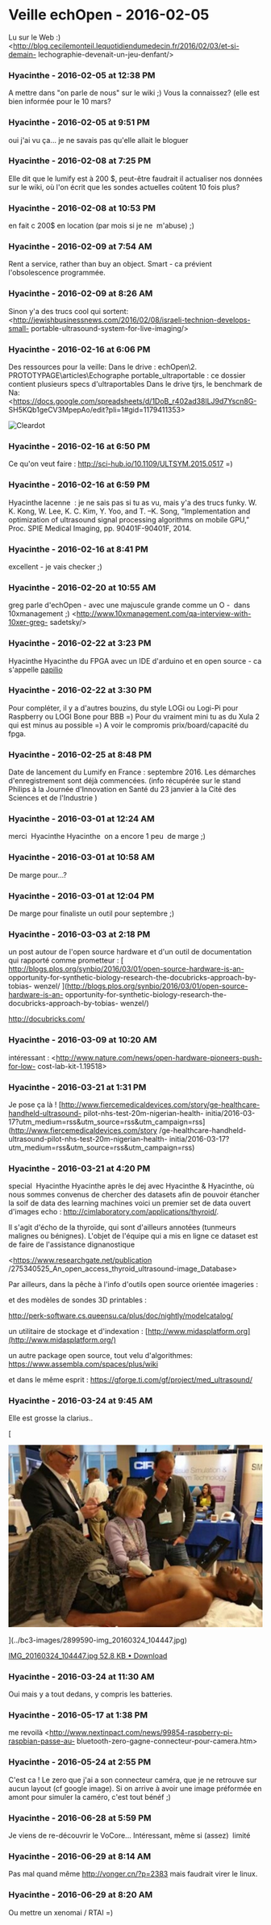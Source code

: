 # Veille echOpen  - 2016-02-05

Lu sur le Web :)   <http://blog.cecilemonteil.lequotidiendumedecin.fr/2016/02/03/et-si-demain- lechographie-devenait-un-jeu-denfant/>

### **Hyacinthe** - 2016-02-05 at 12:38 PM

A mettre dans "on parle de nous" sur le wiki ;) Vous la connaissez? (elle est bien informée pour le 10 mars?

### **Hyacinthe** - 2016-02-05 at 9:51 PM

oui j'ai vu ça... je ne savais pas qu'elle allait le bloguer

### **Hyacinthe** - 2016-02-08 at 7:25 PM

Elle dit que le lumify est à 200 $, peut-être faudrait il actualiser nos données sur le wiki, où l'on écrit que les sondes actuelles coûtent 10 fois plus?

### **Hyacinthe** - 2016-02-08 at 10:53 PM

en fait c 200$ en location (par mois si je ne  m'abuse) ;)

### **Hyacinthe** - 2016-02-09 at 7:54 AM

Rent a service, rather than buy an object. Smart - ca prévient l'obsolescence programmée.

### **Hyacinthe** - 2016-02-09 at 8:26 AM

Sinon y'a des trucs cool qui sortent:   <http://jewishbusinessnews.com/2016/02/08/israeli-technion-develops-small- portable-ultrasound-system-for-live-imaging/>

### **Hyacinthe** - 2016-02-16 at 6:06 PM

Des ressources pour la veille:  Dans le drive : echOpen\2. PROTOTYPAGE\articles\Echographe portable_ultraportable : ce dossier contient plusieurs specs d'ultraportables  Dans le drive tjrs, le benchmark de Na: <https://docs.google.com/spreadsheets/d/1DoB_r402ad38lLJ9d7Yscn8G- SH5KQb1geCV3MpepAo/edit?pli=1#gid=1179411353>

![Cleardot](https://ssl.gstatic.com/ui/v1/icons/mail/images/cleardot.gif)

### **Hyacinthe** - 2016-02-16 at 6:50 PM

Ce qu'on veut faire :  <http://sci-hub.io/10.1109/ULTSYM.2015.0517>   =)

### **Hyacinthe** - 2016-02-16 at 6:59 PM

Hyacinthe lacenne  : je ne sais pas si tu as vu, mais y'a des trucs funky. W. K. Kong, W. Lee, K. C. Kim, Y. Yoo, and T. –K. Song, “Implementation and optimization of ultrasound signal processing algorithms on mobile GPU,” Proc. SPIE Medical Imaging, pp. 90401F-90401F, 2014.

### **Hyacinthe** - 2016-02-16 at 8:41 PM

excellent - je vais checker ;)

### **Hyacinthe** - 2016-02-20 at 10:55 AM

greg parle d'echOpen - avec une majuscule grande comme un O -  dans 10xmanagement ;) <http://www.10xmanagement.com/qa-interview-with-10xer-greg- sadetsky/>

### **Hyacinthe** - 2016-02-22 at 3:23 PM

Hyacinthe Hyacinthe   du FPGA avec un IDE d'arduino et en open source - ca s'appelle [papilio](http://papilio.cc/)

### **Hyacinthe** - 2016-02-22 at 3:30 PM

Pour compléter, il y a d'autres bouzins, du style LOGi ou Logi-Pi pour Raspberry ou LOGI Bone pour BBB =)   Pour du vraiment mini tu as du Xula 2 qui est minus au possible =)   A voir le compromis prix/board/capacité du fpga.

### **Hyacinthe** - 2016-02-25 at 8:48 PM

Date de lancement du Lumify en France : septembre 2016.  Les démarches d'enregistrement sont déjà commencées.  (info récupérée sur le stand Philips à la Journée d'Innovation en Santé du 23 janvier à la Cité des Sciences et de l'Industrie )

### **Hyacinthe** - 2016-03-01 at 12:24 AM

merci  Hyacinthe Hyacinthe  on a encore 1 peu  de marge ;)

### **Hyacinthe** - 2016-03-01 at 10:58 AM

De marge pour...?

### **Hyacinthe** - 2016-03-01 at 12:04 PM

De marge pour finaliste un outil pour septembre ;)

### **Hyacinthe** - 2016-03-03 at 2:18 PM

un post autour de l'open source hardware et d'un outil de documentation qui rapporté comme prometteur :   [ http://blogs.plos.org/synbio/2016/03/01/open-source-hardware-is-an- opportunity-for-synthetic-biology-research-the-docubricks-approach-by-tobias- wenzel/ ](http://blogs.plos.org/synbio/2016/03/01/open-source-hardware-is-an- opportunity-for-synthetic-biology-research-the-docubricks-approach-by-tobias- wenzel/) 

[ http://docubricks.com/ ](http://docubricks.com/)

### **Hyacinthe** - 2016-03-09 at 10:20 AM

intéressant : <http://www.nature.com/news/open-hardware-pioneers-push-for-low- cost-lab-kit-1.19518>

### **Hyacinthe** - 2016-03-21 at 1:31 PM

Je pose ça là !   [http://www.fiercemedicaldevices.com/story/ge-healthcare-handheld-ultrasound- pilot-nhs-test-20m-nigerian-health- initia/2016-03-17?utm_medium=rss&amp;utm_source=rss&amp;utm_campaign=rss](http://www.fiercemedicaldevices.com/story /ge-healthcare-handheld-ultrasound-pilot-nhs-test-20m-nigerian-health- initia/2016-03-17?utm_medium=rss&utm_source=rss&utm_campaign=rss)

### **Hyacinthe** - 2016-03-21 at 4:20 PM

special  Hyacinthe Hyacinthe   après le dej avec Hyacinthe &amp; Hyacinthe, où nous sommes convenus de chercher des datasets afin de pouvoir étancher la soif de data des learning machines   voici un premier set de data ouvert d'images echo : <http://cimlaboratory.com/applications/thyroid/>.

 

Il s'agit d'écho de la thyroïde, qui sont d'ailleurs annotées (tunmeurs malignes ou bénignes). L'objet de l'équipe qui a mis en ligne ce dataset est de faire de l'assistance dignanostique

 

<https://www.researchgate.net/publication /275340525_An_open_access_thyroid_ultrasound-image_Database>

 

Par ailleurs, dans la pêche à l'info d'outils open source orientée imageries :

  et des modèles de sondes 3D printables :

<http://perk-software.cs.queensu.ca/plus/doc/nightly/modelcatalog/>

un utilitaire de stockage et d'indexation : [http://www.midasplatform.org](http://www.midasplatform.org/)

un autre package open source, tout velu d'algorithmes: <https://www.assembla.com/spaces/plus/wiki>

et dans le même esprit : <https://gforge.ti.com/gf/project/med_ultrasound/>

### **Hyacinthe** - 2016-03-24 at 9:45 AM

Elle est grosse la clarius.. 

[

![](../bc3-images/2899590-img_20160324_104447.jpg)

](../bc3-images/2899590-img_20160324_104447.jpg)

[IMG_20160324_104447.jpg 52.8 KB • Download](../bc3-images/2899590-img_20160324_104447.jpg)

### **Hyacinthe** - 2016-03-24 at 11:30 AM

Oui mais y a tout dedans, y compris les batteries.

### **Hyacinthe** - 2016-05-17 at 1:38 PM

me revoilà   <http://www.nextinpact.com/news/99854-raspberry-pi-raspbian-passe-au- bluetooth-zero-gagne-connecteur-pour-camera.htm>

### **Hyacinthe** - 2016-05-24 at 2:55 PM

C'est ca ! Le zero que j'ai a son connecteur caméra, que je ne retrouve sur aucun layout (cf google image).   Si on arrive à avoir une image préformée en amont pour simuler la caméro, c'est tout bénéf ;)

### **Hyacinthe** - 2016-06-28 at 5:59 PM

Je viens de re-découvrir le VoCore... Intéressant, même si (assez)  limité

### **Hyacinthe** - 2016-06-29 at 8:14 AM

Pas mal quand même <http://vonger.cn/?p=2383> mais faudrait virer le linux.

### **Hyacinthe** - 2016-06-29 at 8:20 AM

Ou mettre un xenomai / RTAI =)

